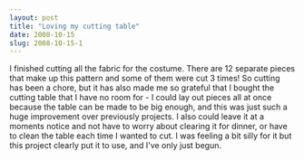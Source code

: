 ```yaml
---
layout: post
title: "Loving my cutting table"
date: 2008-10-15
slug: 2008-10-15-1
---
```


I finished cutting all the fabric for the costume.  There are 12 separate pieces that make up this pattern and some of them were cut 3 times! So cutting has been a chore, but it has also made me so grateful that I bought the cutting table that I have no room for - I could lay out pieces all at once because the table can be made to be big enough, and this was just such a huge improvement over previously projects.  I also could leave it at a moments notice and not have to worry about clearing it for dinner, or have to clean the table each time I wanted to cut.  I was feeling a bit silly for it but this project clearly put it to use, and I&apos;ve only just begun.


